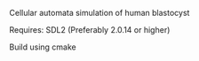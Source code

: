 Cellular automata simulation of human blastocyst

Requires:
SDL2 (Preferably 2.0.14 or higher)

Build using cmake
